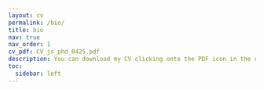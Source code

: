 ```yaml
---
layout: cv
permalink: /bio/
title: bio
nav: true
nav_order: 1
cv_pdf: CV_js_phd_0425.pdf
description: You can download my CV clicking onto the PDF icon in the upper right corner of this page, or just browse through the shortened version in here!
toc:
  sidebar: left
---
```


